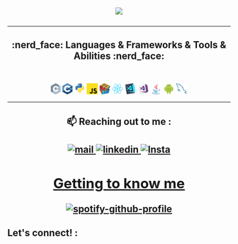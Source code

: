 
<h1 align="center">
  <a href="https://git.io/typing-svg">
    <img src="https://readme-typing-svg.herokuapp.com/?lines=The+Universe+is+made+of+stories;not+Atoms+👋;This+is+Harish+....;Nice+to+meet+you!&center=true&size=20">
  </a>
</h1>



<!--
**JULU909/JULU909** is a ✨ _special_ ✨ repository because its `README.md` (this file) appears on your GitHub profile.

Here are some ideas to get you started:

- 🔭 I’m currently working on ...
- 🌱 I’m currently learning ...
- 👯 I’m looking to collaborate on ...
- 🤔 I’m looking for help with ...
- 💬 Ask me about ...
- 📫 How to reach me: ...
- 😄 Pronouns: ...
- ⚡ Fun fact: ...
-->




<hr>
<h2 align="center"> :nerd_face:	 Languages & Frameworks & Tools & Abilities :nerd_face:	</h2>
<br>
<p align="center">
  <code><img title="C" height="25" src="images/c.svg"></code>
  <code><img title="C++" height="25" src="images/cpp.svg"></code>
  <code><img title="Python" height="25" src="images/python-original.svg"></code>
  <code><img title="Javascript" height="25" src="images/javascript.svg"></code>
  <code><img title="Problem Solving" height="25" src="images/problemSolving.png"></code>
  <code><img title="React" height="25" src="images/react-original.svg"></code>
  <code><img title="Visual Studio Code" height="25" src="images/vscode.png"></code>
  <code><img title="Microsoft Visual Studio" height="25" src="images/visualstudio.png"></code>
  <code><img title="Java" height="25" src="images/java-original.svg"></code>
  <code><img title="Android" height="25" src="images/android.svg"></code>
  <code><img title="MySQL" height="25" src="images/mysql.svg"></code>
</p>
<hr>



<h2 align="center">
📫 Reaching out to me : 

<h2 align="center">
<a href="https://mail.google.com/mail/?view=cm&to=julu909@gmail.com&"> 
<img alt="mail" <img src="https://raw.githubusercontent.com/bradvin/social-share-urls/master/images/logo-icons/gmail.jpg" width="40" height="40" /> 


<a href="https://www.linkedin.com/in/harish-vasanth-67aa2872/">
<img alt="linkedin" <img src="https://raw.githubusercontent.com/bradvin/social-share-urls/master/images/logo-icons/linkedin.jpg" width="40" height="40" />  

<a href="https://www.instagram.com/harish_vasanth_/">
<img alt="Insta" <img src="https://img.freepik.com/free-vector/instagram-icon_1057-2227.jpg?w=1380&t=st=1680293746~exp=1680294346~hmac=b663e8b2bbf5714517b05b4cab2740a185c2a97fffe059db8f22158c48765e6d" width="40" height="40" />  


## Getting to know me 
  
[![spotify-github-profile](https://spotify-github-profile.vercel.app/api/view?uid=xlnckksmklwjnr8y9m5gmacxr&cover_image=true&theme=default)](https://spotify-github-profile.vercel.app/api/view?uid=xlnckksmklwjnr8y9m5gmacxr&redirect=true)


## Let's connect! : 

